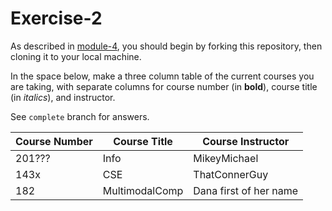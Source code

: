 # Exercise-2

As described in [module-4](https://github.com/INFO-201/m4-git-intro), you should begin by forking this repository, then cloning it to your local machine.

In the space below, make a three column table of the current courses you are taking, with separate columns for course number (in **bold**), course title (in _italics_), and instructor.

See `complete` branch for answers.

| Course Number | Course Title | Course Instructor |
|---|---|---|
| 201??? | Info | MikeyMichael |
| 143x | CSE | ThatConnerGuy |
| 182 | MultimodalComp | Dana first of her name|